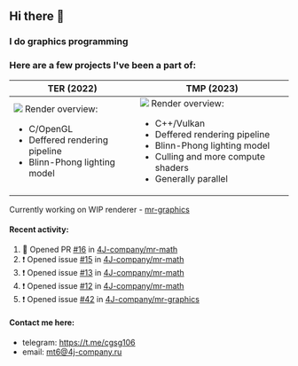 ## Hi there 👋
### I do graphics programming
### Here are a few projects I've been a part of:  

TER (2022)            |  TMP (2023)
-------------------------|-------------------------
![](images/ter_screenshot_00_upscaled.png) Render overview: <br><ul><li> C/OpenGL <li> Deffered rendering pipeline <li> Blinn-Phong lighting model | ![](images/tmp_screenshot_01_upscaled.png) Render overview: <br><ul><li> C++/Vulkan <li> Deffered rendering pipeline <li> Blinn-Phong lighting model <li> Culling and more compute shaders <li> Generally parallel

Currently working on WIP renderer - [mr-graphics](https://github.com/4J-company/mr-graphics)  

#### Recent activity:
<!--START_SECTION:activity-->
1. 💪 Opened PR [#16](https://github.com/4J-company/mr-math/pull/16) in [4J-company/mr-math](https://github.com/4J-company/mr-math)
2. ❗ Opened issue [#15](https://github.com/4J-company/mr-math/issues/15) in [4J-company/mr-math](https://github.com/4J-company/mr-math)
3. ❗ Opened issue [#13](https://github.com/4J-company/mr-math/issues/13) in [4J-company/mr-math](https://github.com/4J-company/mr-math)
4. ❗ Opened issue [#12](https://github.com/4J-company/mr-math/issues/12) in [4J-company/mr-math](https://github.com/4J-company/mr-math)
5. ❗ Opened issue [#42](https://github.com/4J-company/mr-graphics/issues/42) in [4J-company/mr-graphics](https://github.com/4J-company/mr-graphics)
<!--END_SECTION:activity-->

#### Contact me here:
 - telegram: https://t.me/cgsg106
 - email:    mt6@4j-company.ru
